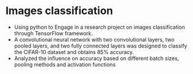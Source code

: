 # Images classification
- Using python to Engage in a research project on images classification through TensorFlow framework.
- A convolutional neural network with two convolutional layers, two pooled layers, and two fully connected layers was designed to classify the CIFAR-10 dataset and obtains 85% accuracy.
- Analyzed the influence on accuracy based on different batch sizes, pooling methods and activation functions
